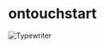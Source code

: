 # ontouchstart

![Typewriter](https://github.com/user-attachments/assets/f287a97e-ee42-49db-b7d8-941190190079)
